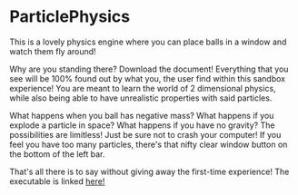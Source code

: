 # ParticlePhysics
This is a lovely physics engine where you can place balls in a window and watch them fly around!

Why are you standing there? Download the document! Everything that you see will be 100% found out by what you, the user find within this sandbox experience! You are meant to learn the world of 2 dimensional physics, while also being able to have unrealistic properties with said particles.

What happens when you ball has negative mass? What happens if you explode a particle in space? What happens if you have no gravity? The possibilities are limitless! Just be sure not to crash your computer! If you feel you have too many particles, there's that nifty clear window button on the bottom of the left bar.

That's all there is to say without giving away the first-time experience! The executable is linked [here!](https://drive.google.com/uc?export=download&id=1DdlS__P5n0kDIrk0ezWJlFS8wfxDRwB0)
